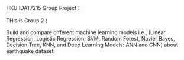 HKU IDAT7215 Group Project：

THis is Group 2！

Build and compare different machine learning models i.e., (Linear Regression, Logistic Regression, SVM, Random Forest, Navier Bayes, Decision Tree, KNN, and Deep Learning Models: ANN and CNN) about earthquake dataset.
